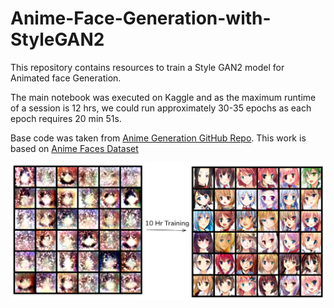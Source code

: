 # Anime-Face-Generation-with-StyleGAN2
This repository contains resources to train a Style GAN2 model for Animated face Generation.

The main notebook was executed on Kaggle and as the maximum runtime of a session is 12 hrs, we could run approximately 30-35 epochs as each epoch requires 20 min 51s.

Base code was taken from [Anime Generation GitHub Repo](https://github.com/aniruddhapal211316/anime_generation). This work is based on [Anime Faces Dataset](https://github.com/aniruddhapal211316/anime_generation)


<img src="Images/Epoch and Images.png" width="3000">
